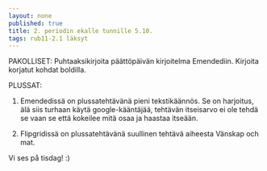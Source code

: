 ```yaml
---
layout: none
published: true
title: 2. periodin ekalle tunnille 5.10.
tags: rub11-2.1 läksyt
---
```

PAKOLLISET:
Puhtaaksikirjoita päättöpäivän kirjoitelma Emendediin. Kirjoita korjatut kohdat boldilla. 

PLUSSAT:

1. Emendedissä on plussatehtävänä pieni tekstikäännös. Se on harjoitus, älä siis turhaan käytä google-kääntäjää, tehtävän itseisarvo ei ole tehdä se vaan se että kokeilee mitä osaa ja haastaa itseään.

2. Flipgridissä on plussatehtävänä suullinen tehtävä aiheesta Vänskap och mat.

Vi ses på tisdag! :)


